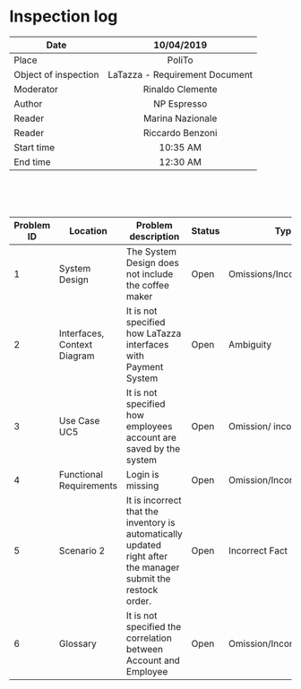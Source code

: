 # Inspection log


|Date  | 10/04/2019 |
|----------|:-------------:|
|Place | PoliTo |
|Object of inspection  | LaTazza - Requirement Document  |
|Moderator | Rinaldo Clemente |
| Author | NP Espresso |
| Reader | Marina Nazionale |
| Reader | Riccardo Benzoni |
|Start time | 10:35 AM |
| End time | 12:30 AM |

<br>
<br>
<br>

| Problem ID | Location | Problem description | Status | Type | Gravity |
|---|---|---|---|---|---|
|1 | System Design | The System Design does not include the coffee maker | Open | Omissions/Incompleteness | minor |
|2 | Interfaces, Context Diagram | It is not specified how LaTazza interfaces with Payment System | Open | Ambiguity | normal |
|3 | Use Case UC5 | It is not specified how employees account are saved by the system | Open | Omission/ incompleteness | normal |
|4 | Functional Requirements | Login is missing | Open | Omission/Incompleteness | minor |
|5 | Scenario 2 | It is incorrect that the inventory is automatically updated right after the manager submit the restock order. | Open | Incorrect Fact | major |
|6 | Glossary | It is not specified the correlation between Account and Employee | Open | Omission/Incompleteness | normal |

